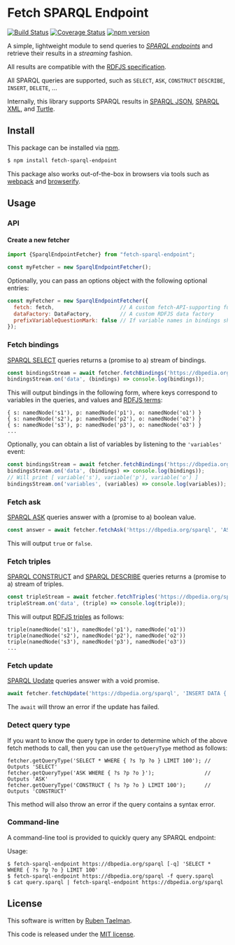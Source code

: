 # Fetch SPARQL Endpoint

[![Build Status](https://travis-ci.org/rubensworks/fetch-sparql-endpoint.js.svg?branch=master)](https://travis-ci.org/rubensworks/fetch-sparql-endpoint.js)
[![Coverage Status](https://coveralls.io/repos/github/rubensworks/fetch-sparql-endpoint.js/badge.svg?branch=master)](https://coveralls.io/github/rubensworks/fetch-sparql-endpoint.js?branch=master)
[![npm version](https://badge.fury.io/js/fetch-sparql-endpoint.svg)](https://www.npmjs.com/package/fetch-sparql-endpoint)

A simple, lightweight module to send queries to [_SPARQL endpoints_](https://www.w3.org/TR/sparql11-protocol/) and retrieve their results in a _streaming_ fashion.

All results are compatible with the [RDFJS specification](http://rdf.js.org/).

All SPARQL queries are supported, such as `SELECT`, `ASK`, `CONSTRUCT` `DESCRIBE`, `INSERT`, `DELETE`, ...

Internally, this library supports SPARQL results in
[SPARQL JSON](https://www.w3.org/TR/sparql11-results-json/),
[SPARQL XML](https://www.w3.org/TR/rdf-sparql-XMLres/),
and [Turtle](https://www.w3.org/TR/turtle/).

## Install

This package can be installed via [npm](https://www.npmjs.com/package/jsonld-context-parser).

```bash
$ npm install fetch-sparql-endpoint
```

This package also works out-of-the-box in browsers via tools such as [webpack](https://webpack.js.org/) and [browserify](http://browserify.org/).

## Usage

### API

#### Create a new fetcher

```js
import {SparqlEndpointFetcher} from "fetch-sparql-endpoint";

const myFetcher = new SparqlEndpointFetcher();
```

Optionally, you can pass an options object with the following optional entries:
```js
const myFetcher = new SparqlEndpointFetcher({
  fetch: fetch,                     // A custom fetch-API-supporting function
  dataFactory: DataFactory,         // A custom RDFJS data factory
  prefixVariableQuestionMark: false // If variable names in bindings should be prefixed with '?', defaults to false
});
```

### Fetch bindings

[SPARQL SELECT](https://www.w3.org/TR/rdf-sparql-query/#select) queries returns a (promise to a) stream of bindings.

```js
const bindingsStream = await fetcher.fetchBindings('https://dbpedia.org/sparql', 'SELECT * WHERE { ?s ?p ?o } LIMIT 100');
bindingsStream.on('data', (bindings) => console.log(bindings));
```

This will output bindings in the following form,
where keys correspond to variables in the queries,
and values and [RDFJS terms](http://rdf.js.org/#term-interface):
```
{ s: namedNode('s1'), p: namedNode('p1'), o: namedNode('o1') }
{ s: namedNode('s2'), p: namedNode('p2'), o: namedNode('o2') }
{ s: namedNode('s3'), p: namedNode('p3'), o: namedNode('o3') }
...
```

Optionally, you can obtain a list of variables by listening to the `'variables'` event:
```js
const bindingsStream = await fetcher.fetchBindings('https://dbpedia.org/sparql', 'SELECT * WHERE { ?s ?p ?o } LIMIT 100');
bindingsStream.on('data', (bindings) => console.log(bindings));
// Will print [ variable('s'), variable('p'), variable('o') ]
bindingsStream.on('variables', (variables) => console.log(variables));
```

### Fetch ask

[SPARQL ASK](https://www.w3.org/TR/rdf-sparql-query/#ask) queries answer with a (promise to a) boolean value.

```js
const answer = await fetcher.fetchAsk('https://dbpedia.org/sparql', 'ASK WHERE { ?s ?p ?o }');
```

This will output `true` or `false`.

### Fetch triples

[SPARQL CONSTRUCT](https://www.w3.org/TR/rdf-sparql-query/#construct) and [SPARQL DESCRIBE](https://www.w3.org/TR/rdf-sparql-query/#describe)
queries returns a (promise to a) stream of triples.

```js
const tripleStream = await fetcher.fetchTriples('https://dbpedia.org/sparql', 'CONSTRUCT { ?s ?p ?o } LIMIT 100');
tripleStream.on('data', (triple) => console.log(triple));
```

This will output [RDFJS triples](http://rdf.js.org/#triple-interface) as follows:
```
triple(namedNode('s1'), namedNode('p1'), namedNode('o1'))
triple(namedNode('s2'), namedNode('p2'), namedNode('o2'))
triple(namedNode('s3'), namedNode('p3'), namedNode('o3'))
...
```

### Fetch update

[SPARQL Update](https://www.w3.org/TR/sparql11-update/) queries answer with a void promise.

```js
await fetcher.fetchUpdate('https://dbpedia.org/sparql', 'INSERT DATA { <ex:s> <ex:p> <ex:o> }');
```

The `await` will throw an error if the update has failed.

### Detect query type

If you want to know the query type
in order to determine which of the above fetch methods to call,
then you can use the `getQueryType` method as follows:

```
fetcher.getQueryType('SELECT * WHERE { ?s ?p ?o } LIMIT 100'); // Outputs 'SELECT'
fetcher.getQueryType('ASK WHERE { ?s ?p ?o }');                // Outputs 'ASK'
fetcher.getQueryType('CONSTRUCT { ?s ?p ?o } LIMIT 100');      // Outputs 'CONSTRUCT'
```

This method will also throw an error if the query contains a syntax error.

### Command-line

A command-line tool is provided to quickly query any SPARQL endpoint:

Usage:
```
$ fetch-sparql-endpoint https://dbpedia.org/sparql [-q] 'SELECT * WHERE { ?s ?p ?o } LIMIT 100'
$ fetch-sparql-endpoint https://dbpedia.org/sparql -f query.sparql
$ cat query.sparql | fetch-sparql-endpoint https://dbpedia.org/sparql
```

## License
This software is written by [Ruben Taelman](http://rubensworks.net/).

This code is released under the [MIT license](http://opensource.org/licenses/MIT).
